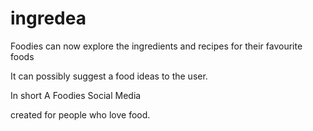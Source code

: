 # ingredea

Foodies can now explore the ingredients and recipes for their favourite foods

It can possibly suggest a food ideas to the user.

In short A Foodies Social Media

created for people who love food.
